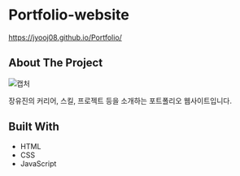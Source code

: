 # Portfolio-website

https://jyooj08.github.io/Portfolio/

## About The Project

![캡처](https://user-images.githubusercontent.com/38034994/135386890-d0037856-ccdc-4274-9b31-73e8471078a1.PNG)

장유진의 커리어, 스킬, 프로젝트 등을 소개하는 포트폴리오 웹사이트입니다.

## Built With
* HTML
* CSS
* JavaScript
